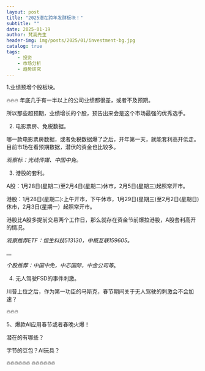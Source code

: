 ```yaml
---
layout: post
title: "2025潜在跨年发酵板块！"
subtitle: ""
date: 2025-01-19
author: 梵高先生
header-img: img/posts/2025/01/investment-bg.jpg
catalog: true
tags:
    - 投资
    - 市场分析
    - 趋势研究
---
```


1.业绩预增个股板块。

🔥🔥🔥
年底几乎有一半以上的公司业绩都很差，或者不及预期。

所以那些超预期，业绩增长的个股，预告出来会是这个市场最强的优秀选手。

2. 电影票房、免税数据。

哪一款电影票房数据，或者免税数据爆了之后，开年第一天，就能套利高开低走。目前市场在看预期数据，潜伏的资金也比较多。

_观察标：光线传媒、中国中免。_

3. 港股的套利。

A股：1月28日(星期二)至2月4日(星期二)休市，2月5日(星期三)起照常开市。

港股：1月28日(星期二):上午开市，下午休市，1月29日(星期三)至2月2日(星期日)休市，2月3日(星期一）起照常开市。

港股比A股多提前交易两个工作日，那么就存在资金节前爆拉港股，A股套利高开的情况。

_观察推荐ETF：恒生科技513130，中概互联159605。_

__

_个股推荐：中国中免，中芯国际，中金公司等_。

4. 无人驾驶FSD的事件刺激。

川普上位之后，作为第一功臣的马斯克，春节期间关于无人驾驶的刺激会不会加速？

🔥🔥🔥

5、爆款AI应用春节或者春晚火爆！

潜在的有哪些？

字节的豆包？AI玩具？

🔥🔥🔥🔥🔥🔥
🔥🔥🔥🔥🔥🔥